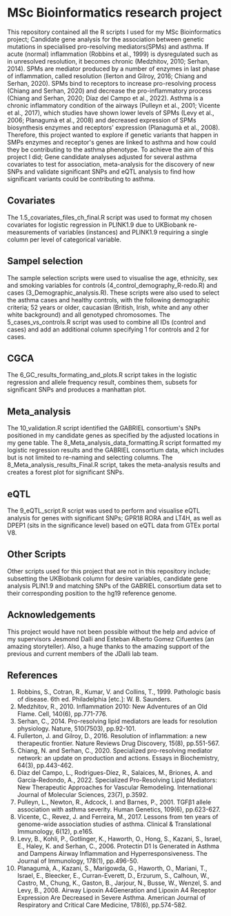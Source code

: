# MSc Bioinformatics research project 
This repository contained all the R scripts I used for my MSc Bioinformatics project; Candidate gene analysis for the association between genetic mutations in specialised pro-resolving mediators(SPMs) and asthma. If acute (normal) inflammation (Robbins et al., 1999) is dysregulated such as in unresolved resolution, it becomes chronic (Medzhitov, 2010; Serhan, 2014). SPMs are mediator  produced  by a number of enzymes in last phase of inflammation, called resolution (llerton and Gilroy, 2016; Chiang and Serhan, 2020). SPMs bind to receptors to increase pro-resolving process (Chiang and Serhan, 2020) and decrease the pro-inflammatory process (Chiang and Serhan, 2020; Díaz del Campo et al., 2022). Asthma is a chronic inflammatory condition of the airways (Pulleyn et al., 2001; Vicente et al., 2017), which  studies have shown lower levels of SPMs (Levy et al., 2006; Planagumà et al., 2008) and decreased expression of SPMs biosynthesis enzymes and receptors' expression (Planagumà et al., 2008). Therefore, this project wanted to explore if genetic variants that happen in SMPs enzymes and receptor's genes are linked to asthma and how could they be contributing to the asthma phenotype. To achieve the aim of this project I did; Gene candidate analyses adjusted for several asthma covariates to test for association, meta-analysis for the discovery of new SNPs and validate significant SNPs and eQTL analysis to find how significant variants could be contributing to asthma.


## Covariates
The 1.5_covariates_files_ch_final.R script was used to format my chosen covariates for logistic regression in PLINK1.9 due to  UKBiobank re-measurements of variables (instances) and PLINK1.9 requiring a single column per level of categorical variable.


## Sampel selection 
The sample selection scripts were used to visualise the age, ethnicity, sex and smoking variables for controls (4_control_demography_R-redo.R) and cases (3_Demographic_analysis.R). These scripts were also used to select the asthma cases and healthy controls, with the following demographic criteria; 52 years or older, caucasian (British, Irish, white and any other white background) and all genotyped chromosomes. The 5_cases_vs_controls.R  script was used to combine all IDs (control and cases) and add an additional column specifying 1 for controls and 2 for cases.


## CGCA
The 6_GC_results_formating_and_plots.R script takes in the logistic regression and allele frequency result, combines them, subsets for significant SNPs and produces a manhattan plot.

## Meta_analysis 
The 10_validation.R script identified the GABRIEL consortium's SNPs positioned in my candidate genes as specified by the adjusted locations in my gene table. The 8_Meta_analysis_data_formatting.R script formatted my logistic regression results and the GABRIEL consortium data, which includes but is not limited to re-naming and selecting columns. The 8_Meta_analysis_results_Final.R script, takes the meta-analysis results and creates a forest plot for significant SNPs.


## eQTL
The 9_eQTL_script.R script was used to perform and visualise eQTL analysis for genes with significant SNPs; GPR18 RORA and LT4H, as well as DPEP1 (sits in the significance level) based on eQTL data from GTEx portal V8.  


## Other Scripts 
Other scripts used for this project that are not in this repository include; subsetting the UKBiobank column for desire variables, candidate gene analysis PLIN1.9 and matching SNPs of the GABRIEL consortium data set to their corresponding position to the hg19 reference genome.

## Acknowledgements
This project would have not been possible without the help and advice of my supervisors Jesmond Dalli and  Esteban Alberto Gomez Cifuentes (an amazing storyteller). Also, a huge thanks to the amazing support of the previous and current members of the JDalli lab team.


## References 
1. Robbins, S., Cotran, R., Kumar, V. and Collins, T., 1999. Pathologic basis of disease. 6th ed. Philadelphia [etc.]: W. B. Saunders.
2. Medzhitov, R., 2010. Inflammation 2010: New Adventures of an Old Flame. Cell, 140(6), pp.771-776.
3. Serhan, C., 2014. Pro-resolving lipid mediators are leads for resolution physiology. Nature, 510(7503), pp.92-101.
4. Fullerton, J. and Gilroy, D., 2016. Resolution of inflammation: a new therapeutic frontier. Nature Reviews Drug Discovery, 15(8), pp.551-567.
5. Chiang, N. and Serhan, C., 2020. Specialized pro-resolving mediator network: an update on production and actions. Essays in Biochemistry, 64(3), pp.443-462.
6.	Díaz del Campo, L., Rodrigues-Díez, R., Salaices, M., Briones, A. and García-Redondo, A., 2022. Specialized Pro-Resolving Lipid Mediators: New Therapeutic Approaches for Vascular Remodeling. International Journal of Molecular Sciences, 23(7), p.3592.
7. Pulleyn, L., Newton, R., Adcock, I. and Barnes, P., 2001. TGFβ1 allele association with asthma severity. Human Genetics, 109(6), pp.623-627.
8. Vicente, C., Revez, J. and Ferreira, M., 2017. Lessons from ten years of genome-wide association studies of asthma. Clinical &amp; Translational Immunology, 6(12), p.e165.
9.	Levy, B., Kohli, P., Gotlinger, K., Haworth, O., Hong, S., Kazani, S., Israel, E., Haley, K. and Serhan, C., 2006. Protectin D1 Is Generated in Asthma and Dampens Airway Inflammation and Hyperresponsiveness. The Journal of Immunology, 178(1), pp.496-50.
10.	Planagumà, A., Kazani, S., Marigowda, G., Haworth, O., Mariani, T., Israel, E., Bleecker, E., Curran-Everett, D., Erzurum, S., Calhoun, W., Castro, M., Chung, K., Gaston, B., Jarjour, N., Busse, W., Wenzel, S. and Levy, B., 2008. Airway Lipoxin A4Generation and Lipoxin A4 Receptor Expression Are Decreased in Severe Asthma. American Journal of Respiratory and Critical Care Medicine, 178(6), pp.574-582.
